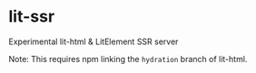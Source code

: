 # lit-ssr

Experimental lit-html & LitElement SSR server

Note: This requires npm linking the `hydration` branch of lit-html.

